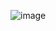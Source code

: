 ![image](https://user-images.githubusercontent.com/95168051/187043308-c8c359ed-a49b-44cb-a551-4c675af53888.png)
